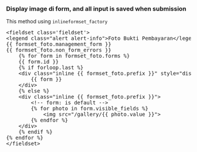 <h3>Display image di form, and all input is saved when submission</h3>
<p>This method using <code>inlineformset_factory</code><p>

<pre>
&lt;fieldset class=&#39;fieldset&#39;&gt;
&lt;legend class=&quot;alert alert-info&quot;&gt;Foto Bukti Pembayaran&lt;/legend&gt;
{{ formset_foto.management_form }}
{{ formset_foto.non_form_errors }}
	{% for form in formset_foto.forms %}
    {{ form.id }}
    {% if forloop.last %}
    &lt;div class=&quot;inline {{ formset_foto.prefix }}&quot; style=&quot;display:none&quot;&gt;
        {{ form }}
    &lt;/div&gt;
    {% else %}
    &lt;div class=&quot;inline {{ formset_foto.prefix }}&quot;&gt;
        &lt;!-- form: is default --&gt;
        {% for photo in form.visible_fields %}
        	&lt;img src=&quot;/gallery/{{ photo.value }}&quot;&gt;
        {% endfor %}
    &lt;/div&gt;
    {% endif %}
{% endfor %}
&lt;/fieldset&gt;
</pre>
